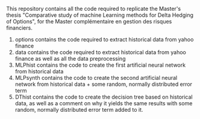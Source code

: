 This repository contains all the code required to replicate the Master's thesis "Comparative study of machine Learning methods for Delta Hedging of Options", 
for the Master complémentaire en gestion des risques financiers. 

1. options contains the code required to extract historical data from yahoo finance
2. data contains the code required to extract historical data from yahoo finance as well as all the data preprocessing
3. MLPhist contains the code to create the first artificial neural network from historical data
4. MLPsynth contains the code to create the second artificial neural network from historical data + some random, normally distributed error term
5. DThist contains the code to create the decision tree based on historical data, as well as a comment on why it yields the same results with some random, normally distributed error term added to it. 
